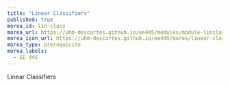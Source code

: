 ```yaml
---
title: "Linear Classifiers"
published: true
morea_id: lin-class
morea_url: https://uhm-descartes.github.io/ee445/modules/module-linclass/
morea_icon_url: https://uhm-descartes.github.io/ee445/morea/linear-classifiers/linclass.png
morea_type: prerequisite
morea_labels:
  - EE 445
---
```

Linear Classifiers	

